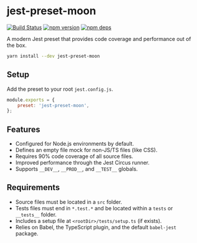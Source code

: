 # jest-preset-moon

[![Build Status](https://github.com/moonrepo/dev/workflows/Build/badge.svg)](https://github.com/moonrepo/dev/actions?query=branch%3Amaster)
[![npm version](https://badge.fury.io/js/jest-preset-moon.svg)](https://www.npmjs.com/package/jest-preset-moon)
[![npm deps](https://david-dm.org/moonrepo/dev.svg?path=packages/babel-preset)](https://www.npmjs.com/package/jest-preset-moon)

A modern Jest preset that provides code coverage and performance out of the box.

```bash
yarn install --dev jest-preset-moon
```

## Setup

Add the preset to your root `jest.config.js`.

```js
module.exports = {
	preset: 'jest-preset-moon',
};
```

## Features

- Configured for Node.js environments by default.
- Defines an empty file mock for non-JS/TS files (like CSS).
- Requires 90% code coverage of all source files.
- Improved performance through the Jest Circus runner.
- Supports `__DEV__`, `__PROD__`, and `__TEST__` globals.

## Requirements

- Source files must be located in a `src` folder.
- Tests files must end in `*.test.*` and be located within a `tests` or `__tests__` folder.
- Includes a setup file at `<rootDir>/tests/setup.ts` (if exists).
- Relies on Babel, the TypeScript plugin, and the default `babel-jest` package.
